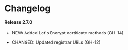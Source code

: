 # Changelog


#### Release 2.7.0

- NEW: Added Let's Encrypt certificate methods (GH-14)

- CHANGED: Updated registrar URLs (GH-12)
